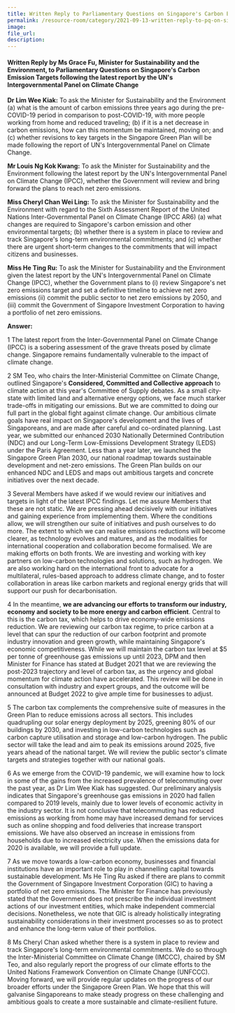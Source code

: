 ```yaml
---  
title: Written Reply to Parliamentary Questions on Singapore's Carbon Emission Targets following the latest report by the UN's Intergovernmental Panel on Climate Change by Ms Grace Fu, Minister for Sustainability and the Environment 
permalink: /resource-room/category/2021-09-13-written-reply-to-pq-on-singapore-carbon-emission-targets-following-ipcc-report/  
image:  
file_url:  
description:  
---  
```


#### Written Reply by Ms Grace Fu, Minister for Sustainability and the Environment, to Parliamentary Questions on Singapore's Carbon Emission Targets following the latest report by the UN's Intergovernmental Panel on Climate Change  

**Dr Lim Wee Kiak:** To ask the Minister for Sustainability and the Environment (a) what is the amount of carbon emissions three years ago during the pre-COVID-19 period in comparison to post-COVID-19, with more people working from home and reduced traveling; (b) if it is a net decrease in carbon emissions, how can this momentum be maintained, moving on; and (c) whether revisions to key targets in the Singapore Green Plan will be made following the report of UN&#39;s Intergovernmental Panel on Climate Change.

**Mr Louis Ng Kok Kwang:** To ask the Minister for Sustainability and the Environment following the latest report by the UN&#39;s Intergovernmental Panel on Climate Change (IPCC), whether the Government will review and bring forward the plans to reach net zero emissions.

**Miss Cheryl Chan Wei Ling:** To ask the Minister for Sustainability and the Environment with regard to the Sixth Assessment Report of the United Nations Inter-Governmental Panel on Climate Change (IPCC AR6) (a) what changes are required to Singapore&#39;s carbon emission and other environmental targets; (b) whether there is a system in place to review and track Singapore&#39;s long-term environmental commitments; and (c) whether there are urgent short-term changes to the commitments that will impact citizens and businesses.

**Miss He Ting Ru:** To ask the Minister for Sustainability and the Environment given the latest report by the UN&#39;s Intergovernmental Panel on Climate Change (IPCC), whether the Government plans to (i) review Singapore&#39;s net zero emissions target and set a definitive timeline to achieve net zero emissions (ii) commit the public sector to net zero emissions by 2050, and (iii) commit the Government of Singapore Investment Corporation to having a portfolio of net zero emissions.

**Answer:**

1 The latest report from the Inter-Governmental Panel on Climate Change (IPCC) is a sobering assessment of the grave threats posed by climate change. Singapore remains fundamentally vulnerable to the impact of climate change.

2 SM Teo, who chairs the Inter-Ministerial Committee on Climate Change, outlined Singapore&#39;s **Considered, Committed and Collective approach** to climate action at this year&#39;s Committee of Supply debates. As a small city-state with limited land and alternative energy options, we face much starker trade-offs in mitigating our emissions. But we are committed to doing our full part in the global fight against climate change. Our ambitious climate goals have real impact on Singapore&#39;s development and the lives of Singaporeans, and are made after careful and co-ordinated planning. Last year, we submitted our enhanced 2030 Nationally Determined Contribution (NDC) and our Long-Term Low-Emissions Development Strategy (LEDS) under the Paris Agreement. Less than a year later, we launched the Singapore Green Plan 2030, our national roadmap towards sustainable development and net-zero emissions. The Green Plan builds on our enhanced NDC and LEDS and maps out ambitious targets and concrete initiatives over the next decade.

3 Several Members have asked if we would review our initiatives and targets in light of the latest IPCC findings. Let me assure Members that these are not static. We are pressing ahead decisively with our initiatives and gaining experience from implementing them. Where the conditions allow, we will strengthen our suite of initiatives and push ourselves to do more. The extent to which we can realise emissions reductions will become clearer, as technology evolves and matures, and as the modalities for international cooperation and collaboration become formalised. We are making efforts on both fronts. We are investing and working with key partners on low-carbon technologies and solutions, such as hydrogen. We are also working hard on the international front to advocate for a multilateral, rules-based approach to address climate change, and to foster collaboration in areas like carbon markets and regional energy grids that will support our push for decarbonisation.

4 In the meantime, **we are advancing our efforts to transform our industry, economy and society to be more energy and carbon efficient**. Central to this is the carbon tax, which helps to drive economy-wide emissions reduction. We are reviewing our carbon tax regime, to price carbon at a level that can spur the reduction of our carbon footprint and promote industry innovation and green growth, while maintaining Singapore&#39;s economic competitiveness. While we will maintain the carbon tax level at $5 per tonne of greenhouse gas emissions up until 2023, DPM and then Minister for Finance has stated at Budget 2021 that we are reviewing the post-2023 trajectory and level of carbon tax, as the urgency and global momentum for climate action have accelerated. This review will be done in consultation with industry and expert groups, and the outcome will be announced at Budget 2022 to give ample time for businesses to adjust.

5 The carbon tax complements the comprehensive suite of measures in the Green Plan to reduce emissions across all sectors. This includes quadrupling our solar energy deployment by 2025, greening 80% of our buildings by 2030, and investing in low-carbon technologies such as carbon capture utilisation and storage and low-carbon hydrogen. The public sector will take the lead and aim to peak its emissions around 2025, five years ahead of the national target. We will review the public sector&#39;s climate targets and strategies together with our national goals.

6 As we emerge from the COVID-19 pandemic, we will examine how to lock in some of the gains from the increased prevalence of telecommuting over the past year, as Dr Lim Wee Kiak has suggested. Our preliminary analysis indicates that Singapore&#39;s greenhouse gas emissions in 2020 had fallen compared to 2019 levels, mainly due to lower levels of economic activity in the industry sector. It is not conclusive that telecommuting has reduced emissions as working from home may have increased demand for services such as online shopping and food deliveries that increase transport emissions. We have also observed an increase in emissions from households due to increased electricity use. When the emissions data for 2020 is available, we will provide a full update.

7 As we move towards a low-carbon economy, businesses and financial institutions have an important role to play in channelling capital towards sustainable development. Ms He Ting Ru asked if there are plans to commit the Government of Singapore Investment Corporation (GIC) to having a portfolio of net zero emissions. The Minister for Finance has previously stated that the Government does not prescribe the individual investment actions of our investment entities, which make independent commercial decisions. Nonetheless, we note that GIC is already holistically integrating sustainability considerations in their investment processes so as to protect and enhance the long-term value of their portfolios.

8 Ms Cheryl Chan asked whether there is a system in place to review and track Singapore&#39;s long-term environmental commitments. We do so through the Inter-Ministerial Committee on Climate Change (IMCCC), chaired by SM Teo, and also regularly report the progress of our climate efforts to the United Nations Framework Convention on Climate Change (UNFCCC). Moving forward, we will provide regular updates on the progress of our broader efforts under the Singapore Green Plan. We hope that this will galvanise Singaporeans to make steady progress on these challenging and ambitious goals to create a more sustainable and climate-resilient future.
